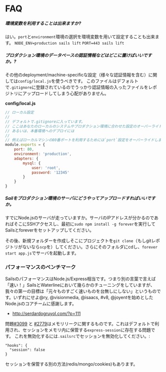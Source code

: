 # FAQ


##### 環境変数を利用することは出来ますか?

はい。`port`と`environment`環境の選択を環境変数を用いて設定することも出来ます。
`NODE_ENV=production sails lift`
`PORT=443 sails lift`

##### プロダクション環境のデータベースの認証情報などはどこに置けばいいですか。?

その他のdeployment/machine-specificな設定（様々な認証情報を含む）に関しては`config/local.js`を使うべきです。
このファイルはデフォルトで`.gitignore`に登録されているのでうっかり認証情報の入ったファイルをレポジトリにアップロードしてしまう心配がありません。

**config/local.js**
```javascript
// ローカル設定
// 
// デフォルトで.gitignoreに入っています。
// ここはあなたのローカルのシステムやプロダクション環境に合わせた設定のオーバーライドを書くところです。
// あるいは、本番環境へのデプロイには
//
// 例えばローカルマシンの80番ポートを利用するためには`port`設定をオーバーライドします。
module.exports = {
    port: 80,
    environment: 'production',
    adapters: {
        mysql: {
            user: 'root',
            password: '12345'
        }
    }
}
```

##### Sailをプロダクション環境のサーバにどうやってアップロードすればいいですか。
すでにNode.jsのサーバが走っていますか。サーバのIPアドレスが分かるのであればそこにSSHアクセスし、最初に`sudo npm install -g forever`を実行してSailsとforeverをセットアップしてください。

その後、新規フォルダーを作成しそこにプロジェクトを`git clone`（もしgitレポジトリがないなら`scp`を）してください。さらにそのフォルダにcdし、`forever start app.js`でサーバを起動します。


### パフォーマンスのベンチマーク

SailsのパフォーマンスはNode.js/Express相当です。つまり別の言葉で言えば「速い！」SailsとWaterlineにおいて幾らかのチューニングをしていますが、我々の第一の目標は「元々ものすごく速いものを台無しにしない」というものです。いずれにせよ@ry, @visionmedia, @isaacs, #v8, @joyentを始めとしたNode.jsのコアチームに感謝します。

+ http://serdardogruyol.com/?p=111

問題[#3099](https://github.com/balderdashy/sails/issues/3099) と [#2779](https://github.com/balderdashy/sails/issues/2779)はメモリリークに関するものです。これはデフォルトで利用され、セッションをメモリ内に保管する`express-session`に存在する問題です。
これを無効化するには`.sailsrc`でセッションを無効化してください。:
```
"hooks": {
  "session": false
}
```

セッションを保管する別の方法(redis/mongo/cookies)もあります。

<docmeta name="uniqueID" value="FAQ475097">
<docmeta name="displayName" value="FAQ">

